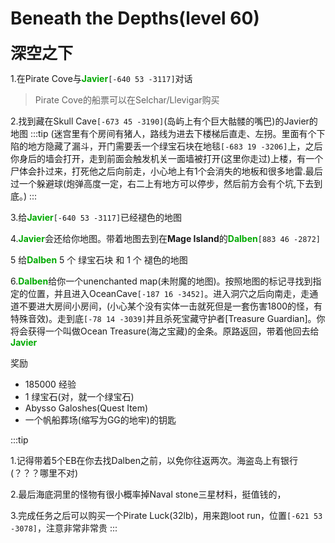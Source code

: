 # Beneath the Depths(level 60)
<span style="font-size: 25px;">**深空之下**</span>

1.在Pirate Cove与<font color=00AA00>**Javier**</font>`[-640 53 -3117]`对话
>Pirate Cove的船票可以在Selchar/Llevigar购买

2.找到藏在Skull Cave`[-673 45 -3190]`(岛屿上有个巨大骷髅的嘴巴)的Javier的地图
:::tip
(迷宫里有个房间有猪人，路线为进去下楼梯后直走、左拐。里面有个下陷的地方隐藏了漏斗，开门需要丢一个绿宝石块在地毯`[-683 19 -3206]`上，之后你身后的墙会打开，走到前面会触发机关一面墙被打开(这里你走过)上楼，有一个尸体会扑过来，打死他之后向前走，小心地上有1个会消失的地板和很多地雷.最后过一个躲避球(炮弹高度一定，右二上有地方可以停步，然后前方会有个坑,下去到底。)
:::

3.给<font color=00AA00>**Javier**</font>`[-640 53 -3117]`已经褪色的地图

4.<font color=00AA00>**Javier**</font>会还给你地图。带着地图去到在**Mage Island**的<font color=00AA00>**Dalben**</font>`[883 46 -2872]`

5 给<font color=00AA00>**Dalben**</font> 5 个 绿宝石块 和 1 个 褪色的地图

6.<font color=00AA00>**Dalben**</font>给你一个unenchanted map(未附魔的地图)。按照地图的标记寻找到指定的位置，并且进入OceanCave`[-187 16 -3452]`。进入洞穴之后向南走，走通道不要进大房间小房间，(小心某个没有实体一击就死但是一套伤害1800的怪，有特殊音效)。走到底`[-78 14 -3039]`并且杀死宝藏守护者[Treasure Guardian]。你将会获得一个叫做Ocean Treasure(海之宝藏)的金条。原路返回，带着他回去给<font color=00AA00>**Javier**</font>

奖励
+ 185000 经验 
+ 1 绿宝石(对，就一个绿宝石)
+ Abysso Galoshes(Quest Item)
+ 一个帆船葬场(缩写为GG的地牢)的钥匙

:::tip

1.记得带着5个EB在你去找Dalben之前，以免你往返两次。海盗岛上有银行(？？？哪里不对)

2.最后海底洞里的怪物有很小概率掉Naval stone三星材料，挺值钱的，

3.完成任务之后可以购买一个Pirate Luck(32lb)，用来跑loot run，位置`[-621 53 -3078]`，注意非常非常贵
:::
